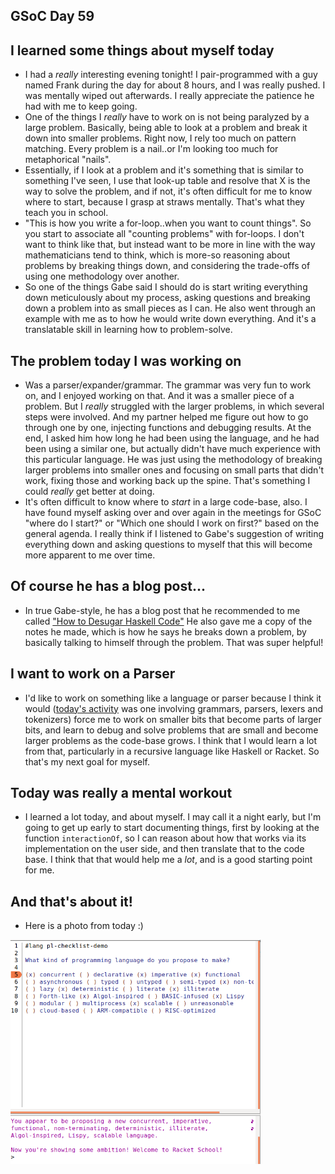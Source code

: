 ## GSoC Day 59

## I learned some things about myself today

 - I had a *really* interesting evening tonight! I pair-programmed with a guy named Frank during the day for about 8 hours,
   and I was really pushed. I was mentally wiped out afterwards. I really appreciate the patience he had with me to keep going. 
 - One of the things I *really* have to work on is not being paralyzed by a large problem. Basically,
   being able to look at a problem and break it down into smaller problems. Right now, I rely too much
   on pattern matching. Every problem is a nail..or I'm looking too much for metaphorical "nails".
 - Essentially, if I look at a problem and it's something that is similar to something I've seen,
   I use that look-up table and resolve that X is the way to solve the problem, and if not, it's often
   difficult for me to know where to start, because I grasp at straws mentally. That's what they teach you in school.
 - "This is how you write a for-loop..when you want to count things". So you start to associate all "counting problems"
   with for-loops. I don't want to think like that, but instead want to be more in line with the way mathematicians
   tend to think, which is more-so reasoning about problems by breaking things down, and considering the trade-offs
   of using one methodology over another.
 - So one of the things Gabe said I should do is start writing everything down meticulously about my process,
   asking questions and breaking down a problem into as small pieces as I can. He also went through an example
   with me as to how he would write down everything. And it's a translatable skill in learning how to problem-solve.
   
## The problem today I was working on
 - Was a parser/expander/grammar. The grammar was very fun to work on, and I enjoyed working on that. And it was
   a smaller piece of a problem. But I *really* struggled with the larger problems, in which several steps
   were involved. And my partner helped me figure out how to go through one by one, injecting functions and debugging
   results. At the end, I asked him how long he had been using the language, and he had been using a similar one, but
   actually didn't have much experience with this particular language. He was just using the methodology of breaking
   larger problems into smaller ones and focusing on small parts that didn't work, fixing those and working back up
   the spine. That's something I could *really* get better at doing.
 - It's often difficult to know where to *start* in a large code-base, also. I have found myself asking over and over
   again in the meetings for GSoC "where do I start?" or "Which one should I work on first?" based on the general
   agenda. I really think if I listened to Gabe's suggestion of writing everything down and asking questions to
   myself that this will become more apparent to me over time.
   
## Of course he has a blog post...
 - In true Gabe-style, he has a blog post that he recommended to me called ["How to Desugar Haskell Code"](http://www.haskellforall.com/2014/10/how-to-desugar-haskell-code.html)
   He also gave me a copy of the notes he made, which is how he says he breaks down a problem, by basically talking to himself
   through the problem. That was super helpful!
   
## I want to work on a Parser
 - I'd like to work on something like a language or parser because I think it would ([today's activity](https://github.com/kammitama5/racket_jacket/tree/master/7_11_18_notes_and_programmes) was one involving
   grammars, parsers, lexers and tokenizers) force me to work on smaller bits that become parts of larger bits, and 
   learn to debug and solve problems that are small and become larger problems as the code-base grows. I think that
   I would learn a lot from that, particularly in a recursive language like Haskell or Racket. So that's my next 
   goal for myself.
   
## Today was really a mental workout
 - I learned a lot today, and about myself. I may call it a night early, but I'm going to get up early to start
   documenting things, first by looking at the function ```interactionOf```, so I can reason about how that works
   via its implementation on the user side, and then translate that to the code base. I think that that would help 
   me a *lot*, and is a good starting point for me.
   
## And that's about it!
 - Here is a photo from today :)
 
 <img src="/images/racket_ambition.png" width="400">
   

   


